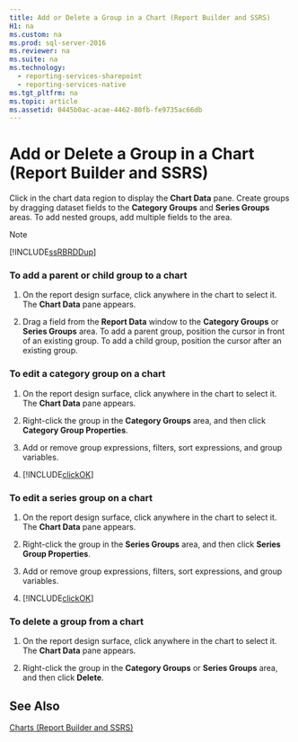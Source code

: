 ```yaml
---
title: Add or Delete a Group in a Chart (Report Builder and SSRS)
H1: na
ms.custom: na
ms.prod: sql-server-2016
ms.reviewer: na
ms.suite: na
ms.technology: 
  - reporting-services-sharepoint
  - reporting-services-native
ms.tgt_pltfrm: na
ms.topic: article
ms.assetid: 0445b0ac-acae-4462-80fb-fe9735ac66db
---
```

# Add or Delete a Group in a Chart (Report Builder and SSRS)
  Click in the chart data region to display the **Chart Data** pane. Create groups by dragging dataset fields to the **Category Groups** and **Series Groups** areas. To add nested groups, add multiple fields to the area.  
  
> [!NOTE]  
>  [!INCLUDE[ssRBRDDup](../../Token/Other/ssRBRDDup_md.md)]  
  
### To add a parent or child group to a chart  
  
1.  On the report design surface, click anywhere in the chart to select it. The **Chart Data** pane appears.  
  
2.  Drag a field from the **Report Data** window to the **Category Groups** or **Series Groups** area. To add a parent group, position the cursor in front of an existing group. To add a child group, position the cursor after an existing group.  
  
### To edit a category group on a chart  
  
1.  On the report design surface, click anywhere in the chart to select it. The **Chart Data** pane appears.  
  
2.  Right\-click the group in the **Category Groups** area, and then click **Category Group Properties**.  
  
3.  Add or remove group expressions, filters, sort expressions, and group variables.  
  
4.  [!INCLUDE[clickOK](../../Token/Other/clickOK_md.md)]  
  
### To edit a series group on a chart  
  
1.  On the report design surface, click anywhere in the chart to select it. The **Chart Data** pane appears.  
  
2.  Right\-click the group in the **Series Groups** area, and then click **Series Group Properties**.  
  
3.  Add or remove group expressions, filters, sort expressions, and group variables.  
  
4.  [!INCLUDE[clickOK](../../Token/Other/clickOK_md.md)]  
  
### To delete a group from a chart  
  
1.  On the report design surface, click anywhere in the chart to select it. The **Chart Data** pane appears.  
  
2.  Right\-click the group in the **Category Groups** or **Series Groups** area, and then click **Delete**.  
  
## See Also  
 [Charts &#40;Report Builder and SSRS&#41;](../../Topics/TopicNameNotContainA/Charts--Report-Builder-and-SSRS-.md)  
  
  